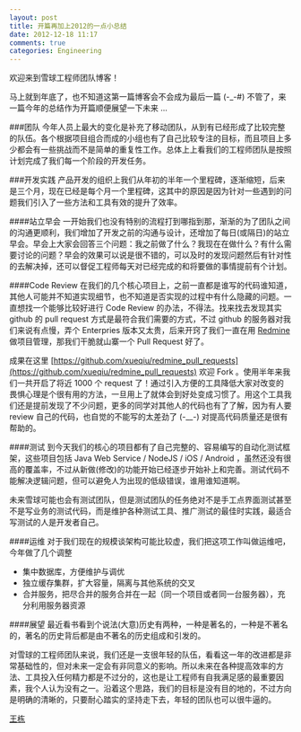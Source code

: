```yaml
---
layout: post
title: 开篇再加上2012的一点小总结
date: 2012-12-18 11:17
comments: true
categories: Engineering
---
```


欢迎来到雪球工程师团队博客！

马上就到年底了，也不知道这第一篇博客会不会成为最后一篇 (-_-#) 不管了，来一篇今年的总结作为开篇顺便展望一下未来 ...

###团队
今年人员上最大的变化是补充了移动团队，从到有已经形成了比较完整的队伍。各个根据项目组合而成的小组也有了自己比较专注的目标，而且项目上多少都会有一些挑战而不是简单的重复性工作。总体上上看我们的工程师团队是按照计划完成了我们每一个阶段的开发任务。

###开发实践
产品开发的组织上我们从年初的半年一个里程碑，逐渐缩短，后来是三个月，现在已经是每个月一个里程碑，这其中的原因是因为针对一些遇到的问题我们引入了一些方法和工具有效的提升了效率。

####站立早会
一开始我们也没有特别的流程打到哪指到那，渐渐的为了团队之间的沟通更顺利，我们增加了开发之前的沟通与设计，还增加了每日(或隔日)的站立早会。早会上大家会回答三个问题：我之前做了什么？我现在在做什么？有什么需要讨论的问题？早会的效果可以说是很不错的，可以及时的发现问题然后有针对性的去解决掉，还可以督促工程师每天对已经完成的和将要做的事情提前有个计划。

####Code Review
在我们的几个核心项目上，之前一直都是谁写的代码谁知道，其他人可能并不知道实现细节，也不知道是否实现的过程中有什么隐藏的问题。一直想找一个能够比较好进行 Code Review 的办法，不得法。找来找去发现其实 github 的 pull request 方式是最符合我们需要的方式，不过 github 的服务器对我们来说有点慢，弄个 Enterpries 版本又太贵，后来开窍了我们一直在用 [Redmine](http://www.redmine.org) 做项目管理，那我们干脆就山寨一个 Pull Request 好了。

成果在这里 [https://github.com/xueqiu/redmine_pull_requests](https://github.com/xueqiu/redmine_pull_requests) 欢迎 Fork 。使用半年来我们一共开启了将近 1000 个 request 了！通过引入方便的工具降低大家对改变的畏惧心理是个很有用的方法，一旦用上了就体会到好处变成习惯了。用这个工具我们还是提前发现了不少问题，更多的同学对其他人的代码也有了了解，因为有人要 review 自己的代码，也自觉的不能写的太差劲了 (-__-) 对提高代码质量还是很有帮助的。

####测试
到今天我们的核心的项目都有了自己完整的、容易编写的自动化测试框架，这些项目包括 Java Web Service / NodeJS / iOS / Android ，虽然还没有很高的覆盖率，不过从新做(修改)的功能开始已经逐步开始补上和完善。测试代码不能解决逻辑问题，但可以避免人为出现的低级错误，谁用谁知道啊。

未来雪球可能也会有测试团队，但是测试团队的任务绝对不是手工点界面测试甚至不是写业务的测试代码，而是维护各种测试工具、推广测试的最佳时实践，最适合写测试的人是开发者自己。

####运维
对于我们现在的规模谈架构可能比较虚，我们把这项工作叫做运维吧，今年做了几个调整

* 集中数据库，方便维护与调优
* 独立缓存集群，扩大容量，隔离与其他系统的交叉
* 合并服务，把尽合并的服务合并在一起（同一个项目或者同一台服务器），充分利用服务器资源

####展望
最近看书看到个说法(大意)历史有两种，一种是著名的，一种是不著名的，著名的历史背后都是由不著名的历史组成和引发的。

对雪球的工程师团队来说，我们还是一支很年轻的队伍，看看这一年的改进都是非常基础性的，但对未来一定会有非同意义的影响。所以未来在各种提高效率的方法、工具投入任何精力都是不过分的，这也是让工程师有自我满足感的最重要因素，我个人认为没有之一。沿着这个思路，我们的目标是没有目的地的，不过方向是明确的清晰的，只要耐心踏实的坚持走下去，年轻的团队也可以很牛逼的。

[王栋](http://xueqiu.com/wangdong)